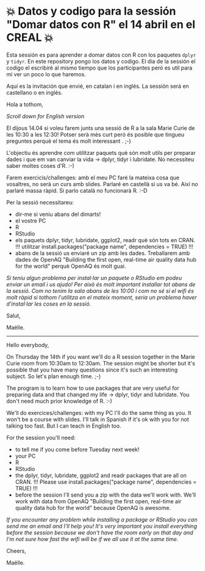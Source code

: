 # :boom: Datos y codigo para la sessión "Domar datos con R" el 14 abril en el CREAL :boom:

Esta sessión es para aprender a domar datos con R con los paquetes `dplyr` y `tidyr`. En este repository pongo los datos y codigo. El dia de la sessión el codigo el escribiré al mismo tiempo que los participantes peró es util para mi ver un poco lo que haremos.

Aquí es la invitación que envié, en catalan i en inglés. La sessión será en castellano o en inglés.

Hola a tothom,

*Scroll down for English version*

El dijous 14.04 si voleu farem junts una sessió de R a la sala Marie Curie de les 10:30 a les 12:30! Potser serà més curt peró és posible que tingueu preguntes perquè el tema és molt interessant . ;-)

L'objectiu és aprendre com utilitzar paquets què són molt utils per preparar dades i que em van canviar la vida -> dplyr, tidyr i lubridate. No necessiteu saber moltes coses d'R. :-)

Farem exercicis/challenges: amb el meu PC faré la mateixa cosa que vosaltres, no serà un curs amb slides. Parlaré en castellà si us va bé. Així no parlaré massa ràpid. Si parlo català no funcionarà R. :-D

Per la sessió necessitareu:
- dir-me si veniu abans del dimarts!
- el vostre PC
- R
- RStudio
- els paquets dplyr, tidyr, lubridate, ggplot2, readr què són tots en CRAN. !!! utilitzar install.packages("package name", dependencies = TRUE) !!!
- abans de la sessió us enviaré un zip amb les dades. Treballarem amb dades de OpenAQ "Building the first open, real-time air quality data hub for the world" perquè OpenAQ és molt guai.

*Si teniu algun problema per instal·lar un paquete o RStudio em podeu enviar un email i us ajudo! Per això és molt important installar tot abans de la sessió. Com no tenim la sala abans de les 10:00 i com no sé si el wifi és molt ràpid si tothom l'utilitza en el mateix moment, seria un problema haver d'instal·lar les coses en la sessió.*

Salut,

Maëlle.

****************************
Hello everybody,

On Thursday the 14th if you want we'll do a R session together in the Marie Curie room from 10:30am to 12:30am. The session might be shorter but it's possible that you have many questions since it's such an interesting subject. So let's plan enough time. ;-)

The program is to learn how to use packages that are very useful for preparing data and that changed my life -> dplyr, tidyr and lubridate. You don't need much prior knowledge of R. :-)

We'll do exercices/challenges: with my PC I'll do the same thing as you. It won't be a course with slides. I'll talk in Spanish if it's ok with you for not talking too fast. But I can teach in English too.

For the session you'll need:
- to tell me if you come before Tuesday next week!
- your PC
- R
- RStudio
- the dplyr, tidyr, lubridate, ggplot2 and readr packages that are all on CRAN. !!! Please use  install.packages("package name", dependencies = TRUE) !!!
- before the session I'll send you a zip with the data we'll work with. We'll work with data from OpenAQ "Building the first open, real-time air quality data hub for the world" because OpenAQ is awesome.

*If you encounter any problem while installing a package or RStudio you can send me an email and I'll help you! It's very important you install everything before the session because we don't have the room early on that day and I'm not sure how fast the wifi will be if we all use it at the same time.*

Cheers,

Maëlle.
